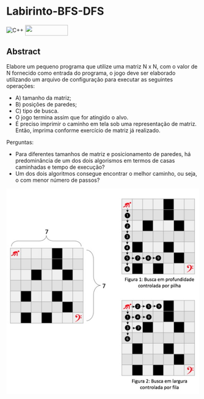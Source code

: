 # Labirinto-BFS-DFS

<div style="display: inline-block;">
<img align="center" alt="C++" src="https://img.shields.io/badge/C%2B%2B-00599C?style=for-the-badge&logo=c%2B%2B&logoColor=white" />
<img align="center" height="28px" width="112px" src="https://img.shields.io/badge/Made%20for-VSCode-1f425f.svg"/> 
</a> 
</div>

<p> </p>
<p> </p>

## Abstract

Elabore um pequeno programa que utilize uma matriz N x N, com o valor de N fornecido como entrada do programa, o jogo deve ser elaborado utilizando um arquivo de configuração para executar as seguintes operações:
- A) tamanho da matriz; 
- B) posições de paredes; 
- C) tipo de busca.
- O jogo termina assim que for atingido o alvo. 
- É preciso imprimir o caminho em tela sob uma representação de matriz. Então, imprima conforme exercício de matriz já realizado.

Perguntas:
- Para diferentes tamanhos de matriz e posicionamento de paredes, há predominância de um dos dois algorismos em termos de casas caminhadas e tempo de execução?
- Um dos dois algoritmos consegue encontrar o melhor caminho, ou seja, o com menor número de passos?


<p align="center">
	<img src="imgs/labirinto.png"/> 
</p>
